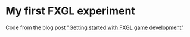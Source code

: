 # My first FXGL experiment

Code from the blog post ["Getting started with FXGL game development"](https://webtechie.be/post/2020-05-07-getting-started-with-fxgl/)